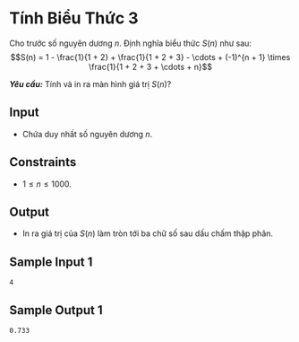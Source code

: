 # Tính Biểu Thức 3

Cho trước số nguyên dương $n$. Định nghĩa biểu thức $S(n)$ như sau:
$$S(n) = 1 - \frac{1}{1 + 2} + \frac{1}{1 + 2 + 3} - \cdots + (-1)^{n + 1} \times \frac{1}{1 + 2 + 3 + \cdots + n}$$

***Yêu cầu:*** Tính và in ra màn hình giá trị $S(n)?$

## Input

- Chứa duy nhất số nguyên dương $n$.

## Constraints

- $1 \le n \le 1000$.

## Output

- In ra giá trị của $S(n)$ làm tròn tới ba chữ số sau dấu chấm thập phân.

## Sample Input 1

```
4
```

## Sample Output 1

```
0.733
```


